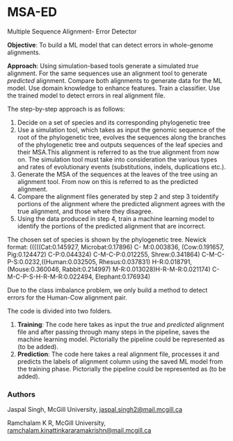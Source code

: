 # MSA-ED
Multiple Sequence Alignment- Error Detector

**Objective**: To build a ML model that can detect errors in whole-genome alignments.

**Approach**: Using simulation-based tools generate a simulated *true* alignment. For the same sequences use an alignment tool to generate *predicted* alignment. Compare both alignments to generate data for the ML model. Use domain knowledge to enhance features. Train a classifier. Use the trained model to detect errors in real alignment file. 

The step-by-step approach is as follows:
1. Decide on a set of species and its corresponding phylogenetic tree
2. Use a simulation tool, which takes as input the genomic sequence of the root of the phylogenetic tree, evolves the sequences along the branches of the phylogenetic tree and outputs sequences of the leaf species and their MSA.This alignment is referred to as the true alignment from now on. The simulation tool must take into consideration the various types and rates of evolutionary events (substitutions, indels, duplications etc.).
3. Generate the MSA of the sequences at the leaves of the tree using an alignment tool. From now on this is referred to as the predicted alignment.
4. Compare the alignment files generated by step 2 and step 3 toidentify portions of the alignment where the predicted alignment agrees with the true alignment, and those where they disagree.
5. Using the data produced in step 4, train a machine learning model to identify the portions of the predicted alignment that are incorrect.

The chosen set of species is shown by the phylogenetic tree. Newick format: (((((Cat:0.145927, Microbat:0.17896) C- M:0.003836, (Cow:0.191657, Pig:0.124472) C-P:0.044324) C-M-C-P:0.012255, Shrew:0.341864) C-M-C-P-S:0.0232,((Human:0.032505, Rhesus:0.037831) H-R:0.018791,(Mouse:0.360046, Rabbit:0.214997) M-R:0.013028)H-R-M-R:0.021174) C-M-C-P-S-H-R-M-R:0.022494, Elephant:0.176934) 

Due to the class imbalance problem, we only build a method to detect errors for the Human-Cow alignment pair.

The code is divided into two folders. 
1. **Training**: The code here takes as input the *true* and *predicted* alignment file and after passing through many steps in the pipeline, saves the machine learning model. Pictorially the pipeline could be represented as (to be added).
2. **Prediction**: The code here takes a real alignment file, processes it and predicts the labels of alignment column using the saved ML model from the training phase. Pictorially the pipeline could be represented as (to be added).


### Authors
Jaspal Singh, McGill University, jaspal.singh2@mail.mcgill.ca

Ramchalam K R, McGill University, ramchalam.kinattinkararamakrishn@mail.mcgill.ca
